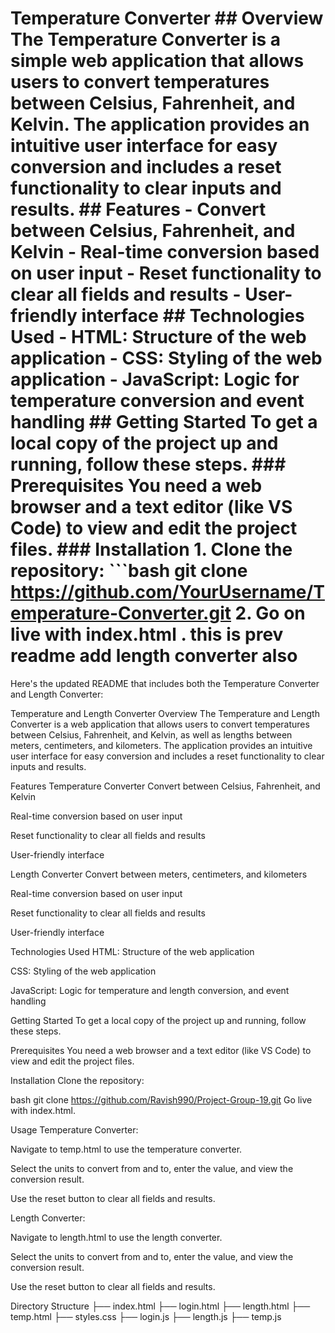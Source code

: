 # Temperature Converter ## Overview The **Temperature Converter** is a simple web application that allows users to convert temperatures between Celsius, Fahrenheit, and Kelvin. The application provides an intuitive user interface for easy conversion and includes a reset functionality to clear inputs and results. ## Features - **Convert between Celsius, Fahrenheit, and Kelvin** - **Real-time conversion based on user input** - **Reset functionality to clear all fields and results** - **User-friendly interface** ## Technologies Used - **HTML**: Structure of the web application - **CSS**: Styling of the web application - **JavaScript**: Logic for temperature conversion and event handling ## Getting Started To get a local copy of the project up and running, follow these steps. ### Prerequisites You need a web browser and a text editor (like VS Code) to view and edit the project files. ### Installation 1. Clone the repository: ```bash git clone https://github.com/YourUsername/Temperature-Converter.git 2. Go on live with index.html . this is prev readme add length converter also
Here's the updated README that includes both the Temperature Converter and Length Converter:

Temperature and Length Converter
Overview
The Temperature and Length Converter is a web application that allows users to convert temperatures between Celsius, Fahrenheit, and Kelvin, as well as lengths between meters, centimeters, and kilometers. The application provides an intuitive user interface for easy conversion and includes a reset functionality to clear inputs and results.

Features
Temperature Converter
Convert between Celsius, Fahrenheit, and Kelvin

Real-time conversion based on user input

Reset functionality to clear all fields and results

User-friendly interface

Length Converter
Convert between meters, centimeters, and kilometers

Real-time conversion based on user input

Reset functionality to clear all fields and results

User-friendly interface

Technologies Used
HTML: Structure of the web application

CSS: Styling of the web application

JavaScript: Logic for temperature and length conversion, and event handling

Getting Started
To get a local copy of the project up and running, follow these steps.

Prerequisites
You need a web browser and a text editor (like VS Code) to view and edit the project files.

Installation
Clone the repository:

bash
git clone https://github.com/Ravish990/Project-Group-19.git
Go live with index.html.

Usage
Temperature Converter:

Navigate to temp.html to use the temperature converter.

Select the units to convert from and to, enter the value, and view the conversion result.

Use the reset button to clear all fields and results.

Length Converter:

Navigate to length.html to use the length converter.

Select the units to convert from and to, enter the value, and view the conversion result.

Use the reset button to clear all fields and results.

Directory Structure
├── index.html
├── login.html
├── length.html
├── temp.html
├── styles.css
├── login.js
├── length.js
├── temp.js
